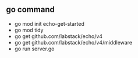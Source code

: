 ## go command
- go mod init echo-get-started
- go mod tidy
- go get github.com/labstack/echo/v4
- go get github.com/labstack/echo/v4/middleware
- go run server.go